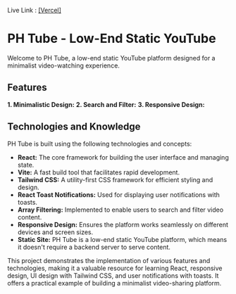 Live Link : [\[Vercel\]](https://ph-tube-three.vercel.app/)

# PH Tube - Low-End Static YouTube

Welcome to PH Tube, a low-end static YouTube platform designed for a minimalist video-watching experience.

## Features

**1. Minimalistic Design:**
**2. Search and Filter:**
**3. Responsive Design:**


## Technologies and Knowledge

PH Tube is built using the following technologies and concepts:

- **React:** The core framework for building the user interface and managing state.
- **Vite:** A fast build tool that facilitates rapid development.
- **Tailwind CSS:** A utility-first CSS framework for efficient styling and design.
- **React Toast Notifications:** Used for displaying user notifications with toasts.
- **Array Filtering:** Implemented to enable users to search and filter video content.
- **Responsive Design:** Ensures the platform works seamlessly on different devices and screen sizes.
- **Static Site:** PH Tube is a low-end static YouTube platform, which means it doesn't require a backend server to serve content.

This project demonstrates the implementation of various features and technologies, making it a valuable resource for learning React, responsive design, UI design with Tailwind CSS, and user notifications with toasts. It offers a practical example of building a minimalist video-sharing platform.

